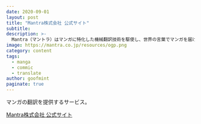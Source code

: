 ```yaml
---
date: 2020-09-01
layout: post
title: "Mantra株式会社 公式サイト"
subtitle: 
description: >-
  Mantra（マントラ）はマンガに特化した機械翻訳技術を駆使し、世界の言葉でマンガを届けるソリューションを提供します。
image: https://mantra.co.jp/resources/ogp.png
category: content
tags:
  - manga
  - commic
  - translate
author: goofmint
paginate: true
---
```

マンガの翻訳を提供するサービス。

[Mantra株式会社 公式サイト](https://mantra.co.jp/)
